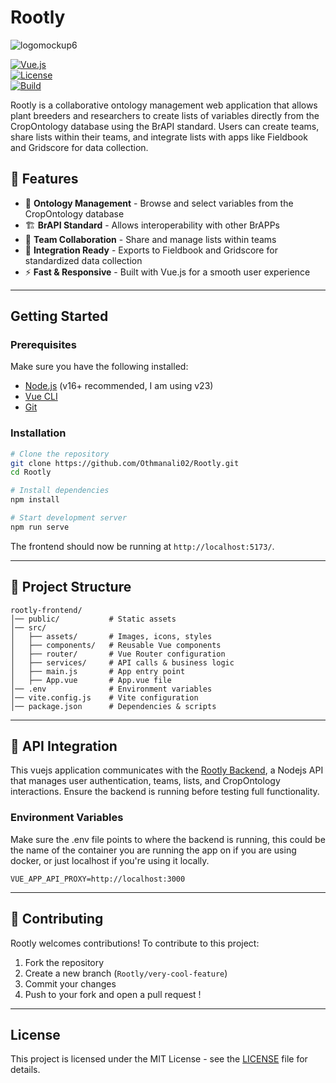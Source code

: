 # Rootly

![logomockup6](https://github.com/user-attachments/assets/8edf420b-34ce-4ebd-9643-cc8e2b68322a)

[![Vue.js](https://img.shields.io/badge/Vue.js-3.x-green.svg)](https://vuejs.org/)  
[![License](https://img.shields.io/badge/license-MIT-blue.svg)](LICENSE)  
[![Build](https://img.shields.io/github/actions/workflow/status/your-repo/rootly-frontend/build.yml)](https://github.com/your-repo/rootly-frontend/actions)  

Rootly is a collaborative ontology management web application that allows plant breeders and researchers to create lists of variables directly from the CropOntology database using the BrAPI standard. Users can create teams, share lists within their teams, and integrate lists with apps like Fieldbook and Gridscore for data collection.

## 🌿 Features

- 🌱 **Ontology Management** - Browse and select variables from the CropOntology database
- 🏗 **BrAPI Standard** - Allows interoperability with other BrAPPs
- 🔗 **Team Collaboration** - Share and manage lists within teams
- 📱 **Integration Ready** - Exports to Fieldbook and Gridscore for standardized data collection
- ⚡ **Fast & Responsive** - Built with Vue.js for a smooth user experience

---

## Getting Started

### Prerequisites

Make sure you have the following installed:

- [Node.js](https://nodejs.org/) (v16+ recommended, I am using v23)
- [Vue CLI](https://cli.vuejs.org/)
- [Git](https://git-scm.com/)

### Installation

```bash
# Clone the repository
git clone https://github.com/Othmanali02/Rootly.git
cd Rootly

# Install dependencies
npm install

# Start development server
npm run serve
```

The frontend should now be running at `http://localhost:5173/`.

---

## 📁 Project Structure

```
rootly-frontend/
│── public/           # Static assets
│── src/
│   ├── assets/       # Images, icons, styles
│   ├── components/   # Reusable Vue components
│   ├── router/       # Vue Router configuration
│   ├── services/     # API calls & business logic
│   ├── main.js       # App entry point
│   ├── App.vue       # App.vue file
│── .env              # Environment variables
│── vite.config.js    # Vite configuration
│── package.json      # Dependencies & scripts
```

---

## 🔗 API Integration

This vuejs application communicates with the [Rootly Backend](https://github.com/Othmanali02/RootlyBackend), a Nodejs API that manages user authentication, teams, lists, and CropOntology interactions. Ensure the backend is running before testing full functionality.

### Environment Variables

Make sure the .env file points to where the backend is running, this could be the name of the container you are running the app on if you are using docker, or just localhost if you're using it locally.
```
VUE_APP_API_PROXY=http://localhost:3000
```
---

## 🤝 Contributing

Rootly welcomes contributions! To contribute to this project:

1. Fork the repository
2. Create a new branch (`Rootly/very-cool-feature`)
3. Commit your changes
4. Push to your fork and open a pull request !

---

## License

This project is licensed under the MIT License - see the [LICENSE](LICENSE) file for details.
